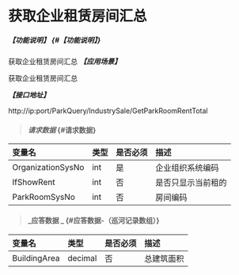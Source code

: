 # 获取企业租赁房间汇总

##### _【功能说明】_ {#【功能说明】}
获取企业租赁房间汇总
_**【应用场景】**_

获取企业租赁房间汇总

_**【接口地址】**_

http://ip:port/ParkQuery/IndustrySale/GetParkRoomRentTotal

> #### _请求数据_ {#请求数据}

| 变量名 | 类型 | 是否必须 | 描述 |
| :--- | :--- | :--- | :--- |
| OrganizationSysNo | int | 是 | 企业组织系统编码 |
| IfShowRent| int | 否 | 是否只显示当前租的|
| ParkRoomSysNo| int | 否 | 房间编码|


> #### _应答数据 _ {#应答数据-（巡河记录数组）}

| 变量名 | 类型 | 是否必须 | 描述 |
| :--- | :--- | :--- | :--- |
| BuildingArea| decimal | 否 |总建筑面积|



